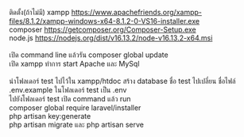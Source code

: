 ติดตั้ง(ถ้าไม่มี) xampp https://www.apachefriends.org/xampp-files/8.1.2/xampp-windows-x64-8.1.2-0-VS16-installer.exe <br>
composer https://getcomposer.org/Composer-Setup.exe <br>
node.js https://nodejs.org/dist/v16.13.2/node-v16.13.2-x64.msi <br>
<br>
เปิด command line
แล้วรัน composer global update<br>
เปิด xampp ทำการ start Apache และ MySql  <br>
<br>
นำโฟลเดอร์ test ไปไว้ใน xampp/htdoc
สร้าง database ชื่อ test
ไปเปลี่ยน ชื่อไฟล์ .env.example ในโฟลเดอร์ test เป็น .env<br>
ไปยังโฟลเดอร์ test เปิด command แล้ว run <br>
composer global require laravel/installer <br>
php artisan key:generate<br>
php artisan migrate และ php artisan serve <br>

